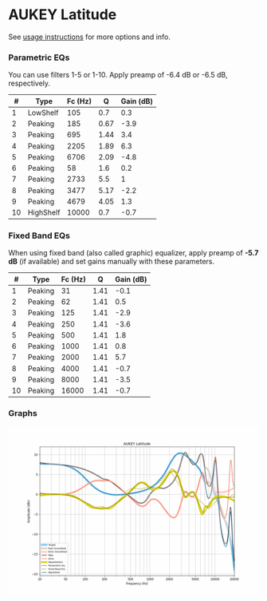 # AUKEY Latitude
See [usage instructions](https://github.com/jaakkopasanen/AutoEq#usage) for more options and info.

### Parametric EQs
You can use filters 1-5 or 1-10. Apply preamp of -6.4 dB or -6.5 dB, respectively.

|   # | Type      |   Fc (Hz) |    Q |   Gain (dB) |
|-----|-----------|-----------|------|-------------|
|   1 | LowShelf  |       105 | 0.7  |         0.3 |
|   2 | Peaking   |       185 | 0.67 |        -3.9 |
|   3 | Peaking   |       695 | 1.44 |         3.4 |
|   4 | Peaking   |      2205 | 1.89 |         6.3 |
|   5 | Peaking   |      6706 | 2.09 |        -4.8 |
|   6 | Peaking   |        58 | 1.6  |         0.2 |
|   7 | Peaking   |      2733 | 5.5  |         1   |
|   8 | Peaking   |      3477 | 5.17 |        -2.2 |
|   9 | Peaking   |      4679 | 4.05 |         1.3 |
|  10 | HighShelf |     10000 | 0.7  |        -0.7 |

### Fixed Band EQs
When using fixed band (also called graphic) equalizer, apply preamp of **-5.7 dB** (if available) and set gains manually with these parameters.

|   # | Type    |   Fc (Hz) |    Q |   Gain (dB) |
|-----|---------|-----------|------|-------------|
|   1 | Peaking |        31 | 1.41 |        -0.1 |
|   2 | Peaking |        62 | 1.41 |         0.5 |
|   3 | Peaking |       125 | 1.41 |        -2.9 |
|   4 | Peaking |       250 | 1.41 |        -3.6 |
|   5 | Peaking |       500 | 1.41 |         1.8 |
|   6 | Peaking |      1000 | 1.41 |         0.8 |
|   7 | Peaking |      2000 | 1.41 |         5.7 |
|   8 | Peaking |      4000 | 1.41 |        -0.7 |
|   9 | Peaking |      8000 | 1.41 |        -3.5 |
|  10 | Peaking |     16000 | 1.41 |        -0.7 |

### Graphs
![](./AUKEY%20Latitude.png)
